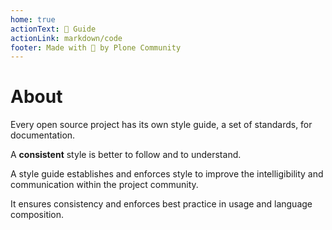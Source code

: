 ```yaml
---
home: true
actionText: 📝 Guide
actionLink: markdown/code
footer: Made with 💚 by Plone Community
---
```

<!--lint disable-->
# About
<!--lint enable-->

Every open source project has its own style guide, a set of standards, for documentation.

A **consistent** style is better to follow and to understand.

A style guide establishes and enforces style to improve the intelligibility and communication within the project community.

It ensures consistency and enforces best practice in usage and language composition.
